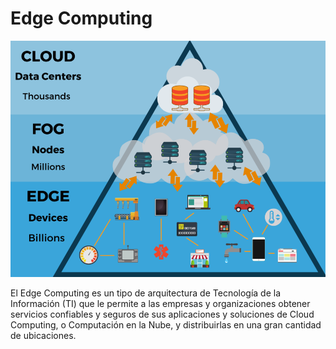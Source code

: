 # Edge Computing

![004](https://github.com/pdjarapa/cloud_dswac/raw/main/media/Edge-Computing.png)

El Edge Computing es un tipo de arquitectura de Tecnología de la Información (TI) que le permite a las empresas y organizaciones obtener servicios confiables y seguros de sus aplicaciones y soluciones de Cloud Computing, o Computación en la Nube, y distribuirlas en una gran cantidad de ubicaciones.